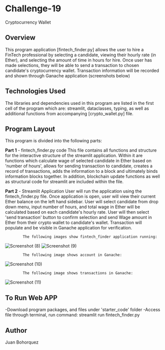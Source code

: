 # Challenge-19
Cryptocurrency Wallet

## Overview
This program application [fintech_finder.py] allows the user to hire a FinTech professional by selecting a candidate, viewing their hourly rate (in Ether), and selecting the amount of time in hours for hire. Once user has made selections, they will be able to send a transaction to chosen candidate's cryptocurrency wallet. Transaction information will be recorded and shown through Ganache application (screenshots below)

## Technologies Used
The libraries and dependencies used in this program are listed in the first cell of the program which are: streamlit, dataclasses, typing, as well as additional functions from accompanying [crypto_wallet.py] file. 

## Program Layout
This program is divided into the following parts:

**Part 1** - fintech_finder.py code
            This file contains all functions and structure for the interactive structure of the streamlit application.
            Within it are functions which calculate wage of selected candidate in Ether based on 'number of hours', allows for sending transaction to candidate, creates a record of transactions, adds the information to a block and ultimately binds information blocks together. In addition, blockchain update functions as well as structural code for streamlit are included within the file. 
            
**Part 2** - Streamlit Application
            User will run the application using the fintech_finder.py file. Once application is open, user will view their current Ether balance on the left hand sidebar. User will select candidate from drop down menu, input number of hours, and total wage in Ether will be calculated based on each candidate's hourly rate. User will then select 'send transaction' button to confirm selection and send Wage amount in Ether from their crypto wallet to candidate's wallet. Transaction will populate and be visible in Ganache application for verification. 

            The following images show fintech_finder application running:
![Screenshot (8)](https://user-images.githubusercontent.com/101238359/181688928-e1305236-02ef-4f69-a5de-796b36fd7141.png)
![Screenshot (9)](https://user-images.githubusercontent.com/101238359/181688934-d1c4c605-ea50-4c30-a006-c682a2a577ba.png)

            The following image shows account in Ganache:
![Screenshot (10)](https://user-images.githubusercontent.com/101238359/181688935-febcbb0a-e4ca-4cd3-af4f-73ee3d482d28.png)

            The following image shows transactions in Ganache:
 ![Screenshot (11)](https://user-images.githubusercontent.com/101238359/181688936-6dae5019-a875-49c6-8732-b41ad7125797.png)           

## To Run Web APP
-Download program packages, and files under 'starter_code' folder
-Access file through terminal, run command: streamlit run fintech_finder.py 



## Author
Juan Bohorquez
